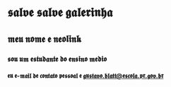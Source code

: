 # 𝖘𝖆𝖑𝖛𝖊 𝖘𝖆𝖑𝖛𝖊 𝖌𝖆𝖑𝖊𝖗𝖎𝖓𝖍𝖆
## 𝖒𝖊𝖚 𝖓𝖔𝖒𝖊 𝖊 𝖓𝖊𝖔𝖑𝖎𝖓𝖐
### 𝖘𝖔𝖚 𝖚𝖒 𝖊𝖘𝖙𝖚𝖉𝖆𝖓𝖙𝖊 𝖉𝖔 𝖊𝖓𝖘𝖎𝖓𝖔 𝖒𝖊𝖉𝖎𝖔
#### 𝖊𝖚 𝖊-𝖒𝖆𝖎𝖑 𝖉𝖊 𝖈𝖔𝖓𝖙𝖆𝖙𝖔 𝖕𝖊𝖘𝖘𝖔𝖆𝖑 𝖊 𝖌𝖚𝖘𝖙𝖆𝖛𝖔.𝖇𝖑𝖆𝖙𝖙@𝖊𝖘𝖈𝖔𝖑𝖆.𝖕𝖗.𝖌𝖔𝖛.𝖇𝖗
